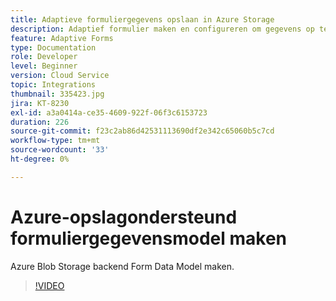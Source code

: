 ```yaml
---
title: Adaptieve formuliergegevens opslaan in Azure Storage
description: Adaptief formulier maken en configureren om gegevens op te slaan in Azure Storage
feature: Adaptive Forms
type: Documentation
role: Developer
level: Beginner
version: Cloud Service
topic: Integrations
thumbnail: 335423.jpg
jira: KT-8230
exl-id: a3a0414a-ce35-4609-922f-06f3c6153723
duration: 226
source-git-commit: f23c2ab86d42531113690df2e342c65060b5c7cd
workflow-type: tm+mt
source-wordcount: '33'
ht-degree: 0%

---
```


# Azure-opslagondersteund formuliergegevensmodel maken

Azure Blob Storage backend Form Data Model maken.

>[!VIDEO](https://video.tv.adobe.com/v/335423?quality=12&learn=on)
